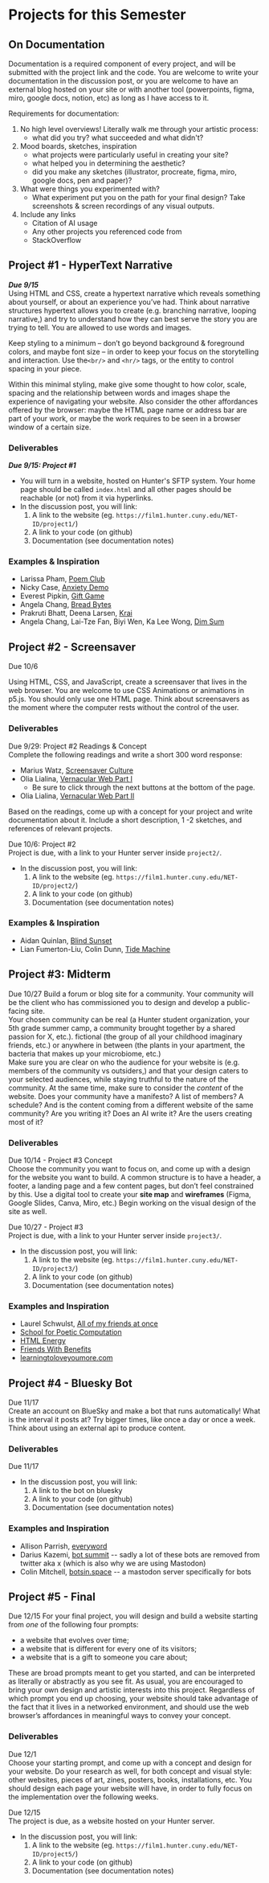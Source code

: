 # Projects for this Semester
## On Documentation

Documentation is a required component of every project, and will be submitted with the project link and the code. You are welcome to write your documentation in the discussion post, or you are welcome to have an external blog hosted on your site or with another tool (powerpoints, figma, miro, google docs, notion, etc) as long as I have access to it. 

Requirements for documentation:
1. No high level overviews! Literally walk me through your artistic process: 
    * what did you try? what succeeded and what didn't?
2.  Mood boards, sketches, inspiration
    * what projects were particularly useful in creating your site?
    * what helped you in determining the aesthetic?
    * did you make any sketches (illustrator, procreate, figma, miro, google docs, pen and paper)?
3. What were things you experimented with?
    * What experiment put you on the path for your final design? Take screenshots & screen recordings of any visual outputs.
4. Include any links
    * Citation of AI usage
    * Any other projects you referenced code from
    * StackOverflow

## Project #1 - HyperText Narrative
***Due 9/15***  
Using HTML and CSS, create a hypertext narrative which reveals something about yourself, or about an experience you’ve had. Think about narrative structures hypertext allows you to create (e.g. branching narrative, looping narrative,) and try to understand how they can best serve the story you are trying to tell. You are allowed to use words and images.

Keep styling to a minimum – don’t go beyond background & foreground colors, and maybe font size – in order to keep your focus on the storytelling and interaction. Use the`<br/>` and `<hr/>` tags, or the entity to control spacing in your piece.

Within this minimal styling, make give some thought to how color, scale, spacing and the relationship between words and images shape the experience of navigating your website. Also consider the other affordances offered by the browser: maybe the HTML page name or address bar are part of your work, or maybe the work requires to be seen in a browser window of a certain size.

### Deliverables
***Due 9/15: Project #1***
* You will turn in a website, hosted on Hunter's SFTP system. Your home page should be called `index.html` and all other pages should be reachable (or not) from it via hyperlinks. 
* In the discussion post, you will link:
    1) A link to the website (eg. `https://film1.hunter.cuny.edu/NET-ID/project1/`)
    2) A link to your code (on github)
    3) Documentation (see documentation notes)

### Examples & Inspiration
* Larissa Pham, [Poem Club](https://lrsphm.github.io/poem-club/)
* Nicky Case, [Anxiety Demo](https://ncase.me/anxiety-demo/)
* Everest Pipkin, [Gift Game](https://gift-game.neocities.org/)
* Angela Chang, [Bread Bytes](https://anjchang.com/breadbytes/)
* Prakruti Bhatt, Deena Larsen, [Krai](https://www.deenalarsen.net/krai/)
* Angela Chang, Lai-Tze Fan, Biyi Wen, Ka Lee Wong, [Dim Sum](https://anjchang.com/dimsum/)

## Project #2 - Screensaver
Due 10/6

Using HTML, CSS, and JavaScript, create a screensaver that lives in the web browser. You are welcome to use CSS Animations or animations in p5.js. You should only use one HTML page. Think about screensavers as the moment where the computer rests without the control of the user. 

### Deliverables
Due 9/29: Project #2 Readings & Concept  
Complete the following readings and write a short 300 word response:
* Marius Watz, [Screensaver Culture](https://www.are.na/block/2707490)
* Olia Lialina, [Vernacular Web Part I](https://art.teleportacia.org/observation/vernacular/)
     * Be sure to click through the next buttons at the bottom of the page.
* Olia Lialina, [Vernacular Web Part II](https://contemporary-home-computing.org/vernacular-web-2/)
  
Based on the readings, come up with a concept for your project and write documentation about it. Include a short description, 1 -2 sketches, and references of relevant projects. 

Due 10/6: Project #2  
Project is due, with a link to your Hunter server inside `project2/`.
* In the discussion post, you will link:
    1) A link to the website (eg. `https://film1.hunter.cuny.edu/NET-ID/project2/`)
    2) A link to your code (on github)
    3) Documentation (see documentation notes)
### Examples & Inspiration
* Aidan Quinlan, [Blind Sunset](https://aidanquinlan.net/hub/f18/sketches/blindsunset/index.html)
* Lian Fumerton-Liu, Colin Dunn, [Tide Machine](https://www.lian.land/tide-machine/)
  
## Project #3: Midterm
Due 10/27
Build a forum or blog site for a community. Your community will be the client who has commissioned you to design and develop a public-facing site.   
Your chosen community can be real (a Hunter student organization, your 5th grade summer camp, a community brought together by a shared passion for X, etc.). fictional (the group of all your childhood imaginary friends, etc.) or anywhere in between (the plants in your apartment, the bacteria that makes up your microbiome, etc.)  
Make sure you are clear on who the audience for your website is (e.g. members of the community vs outsiders,) and that your design caters to your selected audiences, while staying truthful to the nature of the community. At the same time, make sure to consider the *content* of the website. Does your community have a manifesto? A list of members? A schedule? And is the content coming from a different website of the same community? Are you writing it? Does an AI write it? Are the users creating most of it?

### Deliverables
Due 10/14 - Project #3 Concept  
Choose the community you want to focus on, and come up with a design for the website you want to build. A common structure is to have a header, a footer, a landing page and a few content pages, but don’t feel constrained by this. Use a digital tool to create your **site map** and **wireframes** (Figma, Google Slides, Canva, Miro, etc.) Begin working on the visual design of the site as well.

Due 10/27 - Project #3  
Project is due, with a link to your Hunter server inside `project3/`.
* In the discussion post, you will link:
    1) A link to the website (eg. `https://film1.hunter.cuny.edu/NET-ID/project3/`)
    2) A link to your code (on github)
    3) Documentation (see documentation notes)

### Examples and Inspiration
- Laurel Schwulst, [All of my friends at once](https://allmyfriendsatonce.com/)
- [School for Poetic Computation](https://sfpc.study/)
- [HTML Energy](http://html.energy/home.html)
- [Friends With Benefits](https://www.fwb.help/)
- [learningtoloveyoumore.com](http://www.learningtoloveyoumore.com/)

## Project #4 - Bluesky Bot
Due 11/17  
Create an account on BlueSky and make a bot that runs automatically! What is the interval it posts at? Try bigger times, like once a day or once a week. Think about using an external api to produce content.   

### Deliverables
Due 11/17 
* In the discussion post, you will link:
    1) A link to the bot on bluesky
    2) A link to your code (on github)
    3) Documentation (see documentation notes)

### Examples and Inspiration
* Allison Parrish, [everyword](https://twitter.com/everyword?lang=en)
* Darius Kazemi, [bot summit](http://tinysubversions.com/2013/11/bot-summit/) -- sadly a lot of these bots are removed from twitter aka x (which is also why we are using Mastodon)
* Colin Mitchell, [botsin.space](https://botsin.space/public/local) -- a mastodon server specifically for bots

## Project #5 - Final
Due 12/15
For your final project, you will design and build a website starting from *one* of the following four prompts:

- a website that evolves over time;
- a website that is different for every one of its visitors;
- a website that is a gift to someone you care about;

These are broad prompts meant to get you started, and can be interpreted as literally or abstractly as you see fit. As usual, you are encouraged to bring your own design and artistic interests into this project. Regardless of which prompt you end up choosing, your website should take advantage of the fact that it lives in a networked environment, and should use the web browser’s affordances in meaningful ways to convey your concept.

### Deliverables
Due 12/1  
Choose your starting prompt, and come up with a concept and design for your website. Do your research as well, for both concept and visual style: other websites, pieces of art, zines, posters, books, installations, etc. You should design each page your website will have, in order to fully focus on the implementation over the following weeks.

Due 12/15  
The project is due, as a website hosted on your Hunter server.
* In the discussion post, you will link:
    1) A link to the website (eg. `https://film1.hunter.cuny.edu/NET-ID/project5/`)
    2) A link to your code (on github)
    3) Documentation (see documentation notes)

